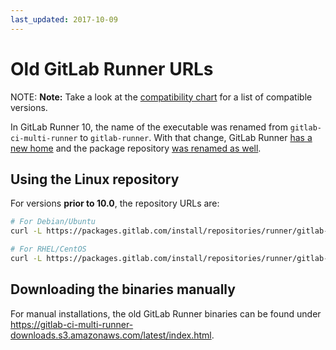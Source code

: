 ```yaml
---
last_updated: 2017-10-09
---
```


# Old GitLab Runner URLs

NOTE: **Note:**
Take a look at the [compatibility chart](../index.md#compatibility-chart) for
a list of compatible versions.

In GitLab Runner 10, the name of the executable was renamed from
`gitlab-ci-multi-runner` to `gitlab-runner`. With that change, GitLab Runner
[has a new home](https://gitlab.com/gitlab-org/gitlab-runner) and the package
repository [was renamed as well](https://packages.gitlab.com/runner/gitlab-runner).

## Using the Linux repository

For versions **prior to 10.0**, the repository URLs are:

```bash
# For Debian/Ubuntu
curl -L https://packages.gitlab.com/install/repositories/runner/gitlab-ci-multi-runner/script.deb.sh | sudo bash

# For RHEL/CentOS
curl -L https://packages.gitlab.com/install/repositories/runner/gitlab-ci-multi-runner/script.rpm.sh | sudo bash
```

## Downloading the binaries manually

For manual installations, the old GitLab Runner binaries can be found under
https://gitlab-ci-multi-runner-downloads.s3.amazonaws.com/latest/index.html.
